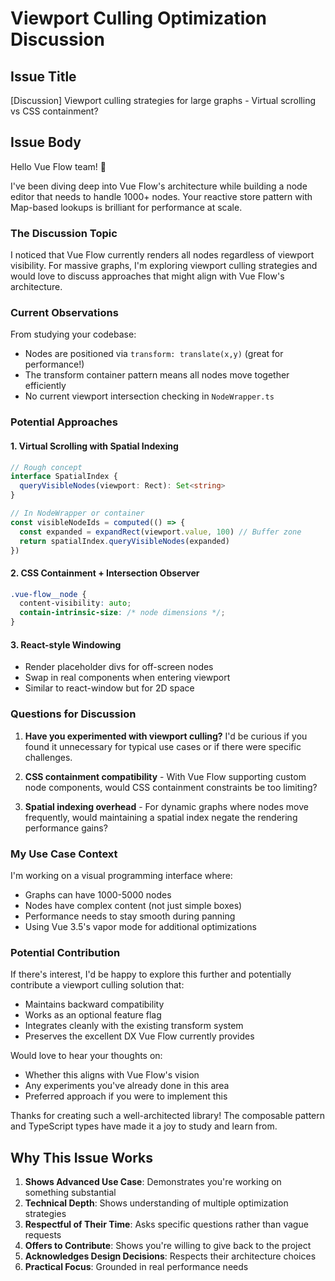 # Viewport Culling Optimization Discussion

## Issue Title
[Discussion] Viewport culling strategies for large graphs - Virtual scrolling vs CSS containment?

## Issue Body

Hello Vue Flow team! 👋

I've been diving deep into Vue Flow's architecture while building a node editor that needs to handle 1000+ nodes. Your reactive store pattern with Map-based lookups is brilliant for performance at scale.

### The Discussion Topic

I noticed that Vue Flow currently renders all nodes regardless of viewport visibility. For massive graphs, I'm exploring viewport culling strategies and would love to discuss approaches that might align with Vue Flow's architecture.

### Current Observations

From studying your codebase:
- Nodes are positioned via `transform: translate(x,y)` (great for performance!)
- The transform container pattern means all nodes move together efficiently
- No current viewport intersection checking in `NodeWrapper.ts`

### Potential Approaches

#### 1. Virtual Scrolling with Spatial Indexing
```typescript
// Rough concept
interface SpatialIndex {
  queryVisibleNodes(viewport: Rect): Set<string>
}

// In NodeWrapper or container
const visibleNodeIds = computed(() => {
  const expanded = expandRect(viewport.value, 100) // Buffer zone
  return spatialIndex.queryVisibleNodes(expanded)
})
```

#### 2. CSS Containment + Intersection Observer
```css
.vue-flow__node {
  content-visibility: auto;
  contain-intrinsic-size: /* node dimensions */;
}
```

#### 3. React-style Windowing
- Render placeholder divs for off-screen nodes
- Swap in real components when entering viewport
- Similar to react-window but for 2D space

### Questions for Discussion

1. **Have you experimented with viewport culling?** I'd be curious if you found it unnecessary for typical use cases or if there were specific challenges.

2. **CSS containment compatibility** - With Vue Flow supporting custom node components, would CSS containment constraints be too limiting?

3. **Spatial indexing overhead** - For dynamic graphs where nodes move frequently, would maintaining a spatial index negate the rendering performance gains?

### My Use Case Context

I'm working on a visual programming interface where:
- Graphs can have 1000-5000 nodes
- Nodes have complex content (not just simple boxes)
- Performance needs to stay smooth during panning
- Using Vue 3.5's vapor mode for additional optimizations

### Potential Contribution

If there's interest, I'd be happy to explore this further and potentially contribute a viewport culling solution that:
- Maintains backward compatibility 
- Works as an optional feature flag
- Integrates cleanly with the existing transform system
- Preserves the excellent DX Vue Flow currently provides

Would love to hear your thoughts on:
- Whether this aligns with Vue Flow's vision
- Any experiments you've already done in this area
- Preferred approach if you were to implement this

Thanks for creating such a well-architected library! The composable pattern and TypeScript types have made it a joy to study and learn from.

## Why This Issue Works

1. **Shows Advanced Use Case**: Demonstrates you're working on something substantial
2. **Technical Depth**: Shows understanding of multiple optimization strategies
3. **Respectful of Their Time**: Asks specific questions rather than vague requests
4. **Offers to Contribute**: Shows you're willing to give back to the project
5. **Acknowledges Design Decisions**: Respects their architecture choices
6. **Practical Focus**: Grounded in real performance needs